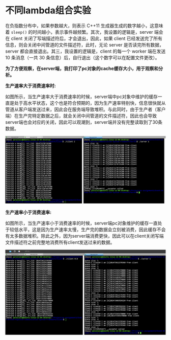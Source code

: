 # 不同lambda组合实验

在负指数分布中，如果参数越大，则表示 C++11 生成器生成的数字越小，这意味着 `sleep()` 的时间越小，表示事件越频繁。其次，我设置的逻辑是，server 端会在 client 关闭了写端描述符后，才会退出，因此，如果 client 已经发送完了所有信息，则会关闭中间管道的文件描述符，此时，无论 server 是否读完所有数据，server 都会直接退出。其三，我设置的逻辑是，client 的每一个 worker 端在发送 10 条消息（一共 30 条信息）后，自行退出（这个数字可以在配置文件更改）。

**为了方便观察，在server端，我打印了pc对象的cache缓存大小，用于观察和分析。**

**生产速率大于消费速率时:**

如图所示，当生产速率大于消费速率的时候，server端中pc对象中维护的缓存一直是处于高水平状态，这个也是符合预期的，因为生产速率特别快，信息很快就从管道从客户端发送过来，因此会在服务端导致堆积。与此同时，由于生产者（客户端）在生产完特定数据之后，就会关闭中间管道的文件描述符，因此也会导致server端也会对应的关闭，因此可以观潮到，server端并没有完整读取到了30条数据。

![](../assets/4.png)

**生产速率小于消费速率:**

如图所示，当生产速率小于消费速率的时候，server端pc对象维护的缓存一直处于较低水平，这是因为生产速率太慢，生产完的数据会立刻被消费，因此缓存不会有太多数据堆积。除此之外，因为server端消费更快，因此可以在client关闭写端文件描述符之前完整地消费所有client发送过来的数据。

![](../assets/5.png)